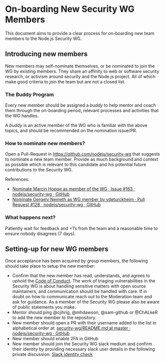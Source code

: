 # On-boarding New Security WG Members

This document aims to provide a clear process for on-boarding new team members to the Node.js Security WG.

## Introducing new members
New members may self-nominate themselves, or be nominated to join the WG by existing members. They share an affinity to web or software security research, or activism around security and the Node.js project. All of which make good criteria to join the team but are not a closed list.

### The Buddy Program
Every new member should be assigned a *buddy* to help mentor and coach them through the on-boarding period, relevant processes and activities that the WG handles. 

A *buddy* is an active member of the WG who is familiar with the above topics, and should be recommended on the nomination issue/PR.

### How to nominate new members?
Open a Pull-Request in https://github.com/nodejs/security-wg that suggests to nominate a new team member. Provide as much background and context as possible which is relevant to this candidate and his potential future contributions to the Security WG.

References:
* [Nominate Marcin Hoppe as member of the WG · Issue #163 · nodejs/security-wg · GitHub](https://github.com/nodejs/security-wg/issues/163)
* [Nominate Gergely Nemeth as WG member by vdeturckheim · Pull Request #128 · nodejs/security-wg · GitHub](https://github.com/nodejs/security-wg/pull/128)


### What happens next?
Patiently wait for feedback and +1’s from the team and a reasonable time to ensure nobody disagrees (7 days).

## Setting-up for new WG members
Once acceptance has been acquired by group members, the following should take place to setup the new member:

* Confirm that the new member has read, understands, and agrees to uphold the [Code of Conduct](https://github.com/nodejs/admin/blob/master/CODE_OF_CONDUCT.md). The work of triaging vulnerabilities in the Security WG is about handling sensitive matters with open source maintainers, and communication should be handled with care. If in doubt on how to communicate reach out to the Moderation team and ask for guidance. As a member of the Security WG please also be aware of public statements you make.
* Mentor should ping @cjihrig, @mhdawson, @sam-github or @ChALkeR to add the new member to the repository.
* New member should open a PR with their username added to the list in alphabetical order at: [security-wg/README.md at master · nodejs/security-wg · GitHub](https://github.com/nodejs/security-wg/blob/master/README.md)
* New member should enable 2FA in GitHub
* New member should join the Security WG slack medium and confirm their identity by providing necessary slack user details in the following private discussion: [Slack identity check](https://github.com/orgs/nodejs/teams/security-wg/discussions/3)

